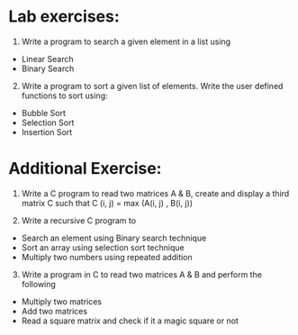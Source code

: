 # Lab exercises:
1. Write a program to search a given element in a list using
- Linear Search
- Binary Search

2. Write a program to sort a given list of elements. Write the user defined functions to sort using:
- Bubble Sort
- Selection Sort
- Insertion Sort

# Additional Exercise:
1. Write a C program to read two matrices A & B, create and display a third matrix C such that C (i, j) = max (A(i, j) , B(i, j))

2. Write a recursive C program to
- Search an element using Binary search technique
- Sort an array using selection sort technique
- Multiply two numbers using repeated addition

3. Write a program in C to read two matrices A & B and perform the following
- Multiply two matrices
- Add two matrices
- Read a square matrix and check if it a magic square or not